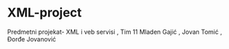 # XML-project
Predmetni projekat-  XML i veb servisi , Tim 11
Mladen Gajić , Jovan Tomić , Đorđe Jovanović
